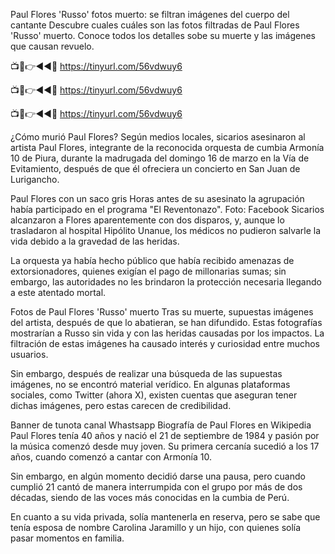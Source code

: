Paul Flores 'Russo' fotos muerto: se filtran imágenes del cuerpo del cantante
Descubre cuales cuáles son las fotos filtradas de Paul Flores 'Russo' muerto. Conoce todos los detalles sobe su muerte y las imágenes que causan revuelo.

📺📱👉◄◄🔴 https://tinyurl.com/56vdwuy6

📺📱👉◄◄🔴 https://tinyurl.com/56vdwuy6

📺📱👉◄◄🔴 https://tinyurl.com/56vdwuy6


¿Cómo murió Paul Flores?
Según medios locales, sicarios asesinaron al artista Paul Flores, integrante de la reconocida orquesta de cumbia Armonía 10 de Piura, durante la madrugada del domingo 16 de marzo en la Vía de Evitamiento, después de que él ofreciera un concierto en San Juan de Lurigancho.


Paul Flores con un saco gris
Horas antes de su asesinato la agrupación había participado en el programa "El Reventonazo". Foto: Facebook
Sicarios alcanzaron a Flores aparentemente con dos disparos, y, aunque lo trasladaron al hospital Hipólito Unanue, los médicos no pudieron salvarle la vida debido a la gravedad de las heridas.

La orquesta ya había hecho público que había recibido amenazas de extorsionadores, quienes exigían el pago de millonarias sumas; sin embargo, las autoridades no les brindaron la protección necesaria llegando a este atentado mortal.

Fotos de Paul Flores 'Russo' muerto
Tras su muerte, supuestas imágenes del artista, después de que lo abatieran, se han difundido. Estas fotografías mostrarían a Russo sin vida y con las heridas causadas por los impactos. La filtración de estas imágenes ha causado interés y curiosidad entre muchos usuarios.

Sin embargo, después de realizar una búsqueda de las supuestas imágenes, no se encontró material verídico. En algunas plataformas sociales, como Twitter (ahora X), existen cuentas que aseguran tener dichas imágenes, pero estas carecen de credibilidad.

Banner de tunota canal Whastsapp
Biografía de Paul Flores en Wikipedia
Paul Flores tenía 40 años y nació el 21 de septiembre de 1984 y pasión por la música comenzó desde muy joven. Su primera cercanía sucedió a los 17 años, cuando comenzó a cantar con Armonía 10.

Sin embargo, en algún momento decidió darse una pausa, pero cuando cumplió 21 cantó de manera interrumpida con el grupo por más de dos décadas, siendo de las voces más conocidas en la cumbia de Perú.

En cuanto a su vida privada, solía mantenerla en reserva, pero se sabe que tenía esposa de nombre Carolina Jaramillo y un hijo, con quienes solía pasar momentos en familia.
